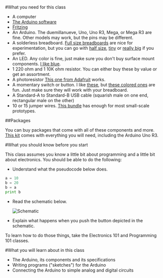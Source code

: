 #What you need for this class
* A computer
* [The Arduino software](http://arduino.cc/en/Main/Software)
* [Fritzing](http://fritzing.org/download/)
* An Arduino.  The duemillanueve, Uno, Uno R3, Mega, or Mega R3 are fine.  Other models may work, but the pins may be different.
* A solderless breadboard.  [Full size breadboards](https://www.adafruit.com/products/239) are nice for experimentation, but you can go with [half size](https://www.adafruit.com/products/64), [tiny](https://www.adafruit.com/products/65) or [really big](https://www.adafruit.com/products/443) if you prefer.
* An LED.  Any color is fine, just make sure you don't buy surface mount components.  [I like blue](https://www.adafruit.com/products/780).
* 1 220 ohm and 1 10K ohm resistor.  You can either buy these by value or get an assortment.
* A photoresistor [This one from Adafruit](http://www.adafruit.com/products/161) works.
* A momentary switch or button. I like [these](https://www.adafruit.com/products/367), but [these colored ones](https://www.adafruit.com/products/1009) are fun.  Just make sure they will work with your breadboard.
* A Standard-A to Standard-B USB cable (squarish male on one end, rectangular male on the other)
* 10 or 15 jumper wires. [This bundle](http://www.adafruit.com/products/153) has enough for most small-scale prototypes.

##Packages

You can buy packages that come with all of these components and more.  [This kit](http://www.adafruit.com/products/170) comes with everything you will need, including the Arduino Uno R3.

#What you should know before you start

This class assumes you know a little bit about programming and a little bit about electronics.  You should be able to do the following:
* Understand what the pseudocode below does.

```python
a = 10
b = 20
b = a
print b
```

* Read the schematic below.

  ![Schematic](https://raw.github.com/MakerspaceModules/arduino/master/101%20-%20Introduction%20to%20Arduino/Documentation/Button.png)

* Explain what happens when you push the button depicted in the schematic.

To learn how to do those things, take the Electronics 101 and Programming 101 classes.

#What you will learn about in this class

* The Arduino, its components and its specifications
* Writing programs ("sketches") for the Arduino
* Connecting the Arduino to simple analog and digital circuits
